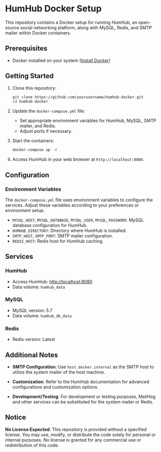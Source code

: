 # HumHub Docker Setup

This repository contains a Docker setup for running HumHub, an open-source social networking platform, along with MySQL, Redis, and SMTP mailer within Docker containers.

## Prerequisites

- Docker installed on your system ([Install Docker](https://docs.docker.com/get-docker/))

## Getting Started

1. Clone this repository:

    ```bash
    git clone https://github.com/yourusername/humhub-docker.git
    cd humhub-docker
    ```

2. Update the `docker-compose.yml` file:
   - Set appropriate environment variables for HumHub, MySQL, SMTP mailer, and Redis.
   - Adjust ports if necessary.

3. Start the containers:

    ```bash
    docker-compose up -d
    ```

4. Access HumHub in your web browser at `http://localhost:8080`.

## Configuration

### Environment Variables

The `docker-compose.yml` file uses environment variables to configure the services. Adjust these variables according to your preferences or environment setup.

- `MYSQL_HOST`, `MYSQL_DATABASE`, `MYSQL_USER`, `MYSQL_PASSWORD`: MySQL database configuration for HumHub.
- `HUMHUB_DIRECTORY`: Directory where HumHub is installed.
- `SMTP_HOST`, `SMTP_PORT`: SMTP mailer configuration.
- `REDIS_HOST`: Redis host for HumHub caching.

## Services

### HumHub
- Access HumHub: [http://localhost:8080](http://localhost:8080)
- Data volume: `humhub_data`

### MySQL
- MySQL version: 5.7
- Data volume: `humhub_db_data`

### Redis
- Redis version: Latest

## Additional Notes

- **SMTP Configuration**: Use `host.docker.internal` as the SMTP host to utilize the system mailer of the host machine.

- **Customization**: Refer to the HumHub documentation for advanced configurations and customization options.

- **Development/Testing**: For development or testing purposes, MailHog and other services can be substituted for the system mailer or Redis.

## Notice
**No License Expected**: This repository is provided without a specified license. You may use, modify, or distribute the code solely for personal or internal purposes. No license is granted for any commercial use or redistribution of this code.
